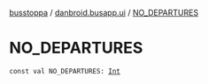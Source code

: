 [busstoppa](../index.md) / [danbroid.busapp.ui](index.md) / [NO_DEPARTURES](./-n-o_-d-e-p-a-r-t-u-r-e-s.md)

# NO_DEPARTURES

`const val NO_DEPARTURES: `[`Int`](https://kotlinlang.org/api/latest/jvm/stdlib/kotlin/-int/index.html)